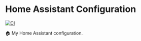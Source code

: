 # Home Assistant Configuration
[![CI](https://github.com/torrottum/home-assistant-config/actions/workflows/main.yml/badge.svg)](https://github.com/torrottum/home-assistant-config/actions/workflows/main.yml)

🏠 My Home Assistant configuration.
